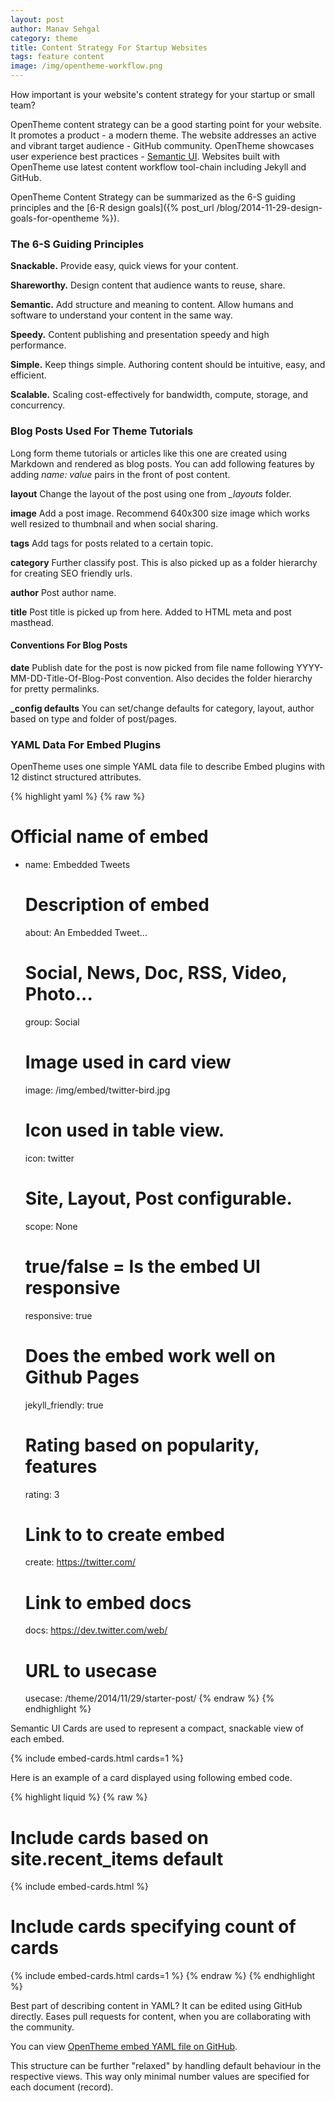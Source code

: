```yaml
---
layout: post
author: Manav Sehgal
category: theme
title: Content Strategy For Startup Websites
tags: feature content
image: /img/opentheme-workflow.png
---
```


How important is your website's content strategy for your startup or small team?

OpenTheme content strategy can be a good starting point for your website. It promotes a product - a modern theme.
The website addresses an active and vibrant target audience - GitHub community. 
OpenTheme showcases user experience best practices - [Semantic UI](http://semantic-ui.com/). 
Websites built with OpenTheme use latest content workflow tool-chain including Jekyll and GitHub.

OpenTheme Content Strategy can be summarized as the 6-S guiding principles and the [6-R design goals]({% post_url /blog/2014-11-29-design-goals-for-opentheme %}).

### The 6-S Guiding Principles

**Snackable.** Provide easy, quick views for your content.

**Shareworthy.** Design content that audience wants to reuse, share.

**Semantic.** Add structure and meaning to content. Allow humans and software to understand your content in the same way.

**Speedy.** Content publishing and presentation speedy and high performance.

**Simple.** Keep things simple. Authoring content should be intuitive, easy, and efficient.

**Scalable.** Scaling cost-effectively for bandwidth, compute, storage, and concurrency.

### Blog Posts Used For Theme Tutorials

Long form theme tutorials or articles like this one are created using Markdown and rendered as blog posts. 
You can add following features by adding *name: value* pairs in the front of post content.

**layout** Change the layout of the post using one from *_layouts* folder.

**image** Add a post image. Recommend 640x300 size image which works well resized to thumbnail and when social sharing.

**tags** Add tags for posts related to a certain topic.

**category** Further classify post. This is also picked up as a folder hierarchy for creating SEO friendly urls.

**author** Post author name.

**title** Post title is picked up from here. Added to HTML meta and post masthead.

#### Conventions For Blog Posts

**date** Publish date for the post is now picked from file name following YYYY-MM-DD-Title-Of-Blog-Post convention. Also decides the folder hierarchy for pretty permalinks.

**_config defaults** You can set/change defaults for category, layout, author based on type and folder of post/pages.

### YAML Data For Embed Plugins

OpenTheme uses one simple YAML data file to describe Embed plugins with 12 distinct structured attributes.

{% highlight yaml %}
{% raw  %}
  # Official name of embed
- name: Embedded Tweets
  # Description of embed
  about: An Embedded Tweet...
  # Social, News, Doc, RSS, Video, Photo...
  group: Social    
  # Image used in card view
  image: /img/embed/twitter-bird.jpg
  # Icon used in table view.
  icon: twitter            
  # Site, Layout, Post configurable.
  scope: None     
  # true/false = Is the embed UI responsive
  responsive: true
  # Does the embed work well on Github Pages
  jekyll_friendly: true
  # Rating based on popularity, features
  rating: 3                 
  # Link to to create embed
  create: https://twitter.com/              
  # Link to embed docs
  docs: https://dev.twitter.com/web/               
  # URL to usecase
  usecase: /theme/2014/11/29/starter-post/
{% endraw %}
{% endhighlight %}
  

Semantic UI Cards are used to represent a compact, snackable view of each embed.

{% include embed-cards.html cards=1 %}

Here is an example of a card displayed using following embed code.

{% highlight liquid %}
{% raw  %}
  # Include cards based on site.recent_items default
  {% include embed-cards.html %}

  # Include cards specifying count of cards
  {% include embed-cards.html cards=1 %}
{% endraw %}
{% endhighlight %}


Best part of describing content in YAML? It can be edited using GitHub directly.
Eases pull requests for content, when you are collaborating with the community.

You can view [OpenTheme embed YAML file on GitHub](https://github.com/open-start/opentheme/blob/master/_data/embeds.yml).

This structure can be further "relaxed" by handling default behaviour in the respective views. 
This way only minimal number values are specified for each document (record).